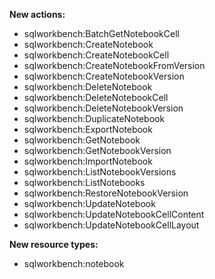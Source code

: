 **New actions:**

- sqlworkbench:BatchGetNotebookCell
- sqlworkbench:CreateNotebook
- sqlworkbench:CreateNotebookCell
- sqlworkbench:CreateNotebookFromVersion
- sqlworkbench:CreateNotebookVersion
- sqlworkbench:DeleteNotebook
- sqlworkbench:DeleteNotebookCell
- sqlworkbench:DeleteNotebookVersion
- sqlworkbench:DuplicateNotebook
- sqlworkbench:ExportNotebook
- sqlworkbench:GetNotebook
- sqlworkbench:GetNotebookVersion
- sqlworkbench:ImportNotebook
- sqlworkbench:ListNotebookVersions
- sqlworkbench:ListNotebooks
- sqlworkbench:RestoreNotebookVersion
- sqlworkbench:UpdateNotebook
- sqlworkbench:UpdateNotebookCellContent
- sqlworkbench:UpdateNotebookCellLayout

**New resource types:**

- sqlworkbench:notebook
